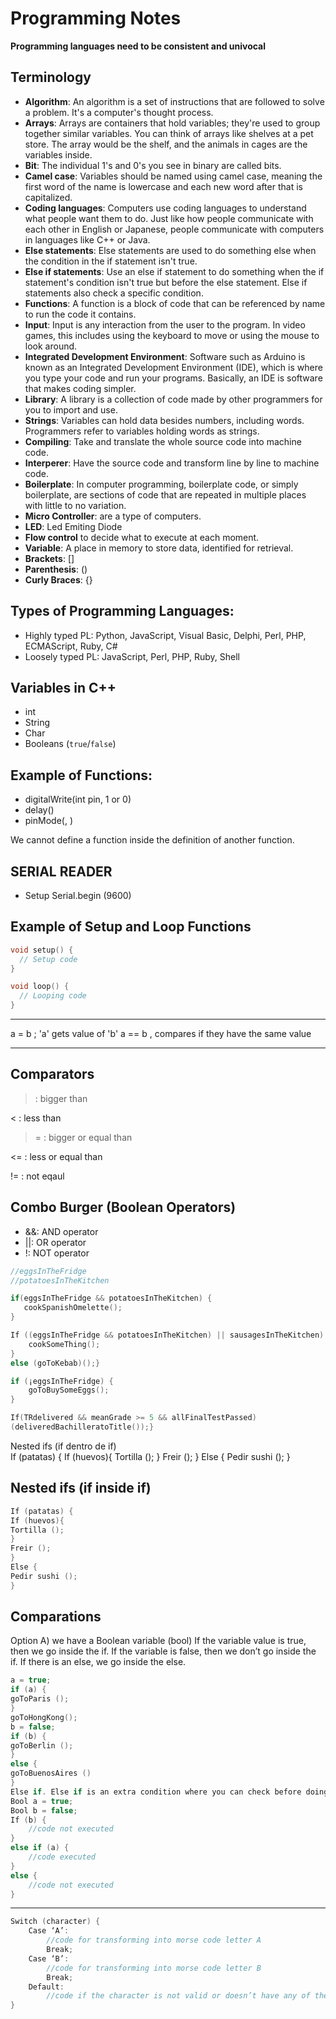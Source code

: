 # Programming Notes

**Programming languages need to be consistent and univocal**


## Terminology
- **Algorithm**: An algorithm is a set of instructions that are followed to solve a problem. It's a computer's thought process.
- **Arrays**: Arrays are containers that hold variables; they're used to group together similar variables. You can think of arrays like shelves at a pet store. The array would be the shelf, and the animals in cages are the variables inside.
- **Bit**: The individual 1's and 0's you see in binary are called bits.
- **Camel case**: Variables should be named using camel case, meaning the first word of the name is lowercase and each new word after that is capitalized.
- **Coding languages**: Computers use coding languages to understand what people want them to do. Just like how people communicate with each other in English or Japanese, people communicate with computers in languages like C++ or Java.
- **Else statements**: Else statements are used to do something else when the condition in the if statement isn't true.
- **Else if statements**: Use an else if statement to do something when the if statement's condition isn't true but before the else statement. Else if statements also check a specific condition.
- **Functions**: A function is a block of code that can be referenced by name to run the code it contains.
- **Input**: Input is any interaction from the user to the program. In video games, this includes using the keyboard to move or using the mouse to look around.
- **Integrated Development Environment**: Software such as Arduino is known as an Integrated Development Environment (IDE), which is where you type your code and run your programs. Basically, an IDE is software that makes coding simpler.
- **Library**: A library is a collection of code made by other programmers for you to import and use.
- **Strings**: Variables can hold data besides numbers, including words. Programmers refer to variables holding words as strings.
- **Compiling**: Take and translate the whole source code into machine code.
- **Interperer**: Have the source code and transform line by line to machine code.
- **Boilerplate**: In computer programming, boilerplate code, or simply boilerplate, are sections of code that are repeated in multiple places with little to no variation.
- **Micro Controller**: are a type of computers.
- **LED**: Led Emiting Diode
- **Flow control** to decide what to execute at each moment.
- **Variable**: A place in memory to store data, identified for retrieval.
- **Brackets**: []
- **Parenthesis**: ()
- **Curly Braces**: {}


## Types of Programming Languages:
  - Highly typed PL: Python, JavaScript, Visual Basic, Delphi, Perl, PHP, ECMAScript, Ruby, C#
  - Loosely typed PL: JavaScript, Perl, PHP, Ruby, Shell


## Variables in C++
  - int
  - String
  - Char
  - Booleans (`true`/`false`)


## Example of Functions:
- digitalWrite(int pin, 1 or 0)
- delay()
- pinMode(<pin>, <mode>)

We cannot define a function inside the definition of another function.


## SERIAL READER
-	Setup
Serial.begin (9600)


## Example of Setup and Loop Functions
```C++
void setup() {
  // Setup code
}

void loop() {
  // Looping code
}
```

--------------------------------------------------

a = b ; 'a' gets value of 'b'
a == b , compares if they have the same value

--------------------------------------------------

## Comparators
> : bigger than

< : less than
  
>= : bigger or equal than

<= : less or equal than

!=  : not eqaul

## Combo Burger (Boolean Operators)
- &&: AND operator
- ||: OR operator
- !: NOT operator


```c++
//eggsInTheFridge
//potatoesInTheKitchen

if(eggsInTheFridge && potatoesInTheKitchen) {
   cookSpanishOmelette();
}
```

```c++
If ((eggsInTheFridge && potatoesInTheKitchen) || sausagesInTheKitchen) {
    cookSomeThing();
}
else (goToKebab)();}
```
```c++
if (¡eggsInTheFridge) {
    goToBuySomeEggs();
}
```
```c++
If(TRdelivered && meanGrade >= 5 && allFinalTestPassed)
(deliveredBachilleratoTitle());}
```

Nested ifs (if dentro de if)  
If (patatas) {
If (huevos){
Tortilla ();
}
Freir ();
}
Else {
Pedir sushi ();
}

## Nested ifs (if inside if)  
```C++
If (patatas) {
If (huevos){
Tortilla ();
}
Freir ();
}
Else {
Pedir sushi ();
}
```


## Comparations

Option A) we have a Boolean variable (bool)
If the variable value is true, then we go inside the if.
If the variable is false, then we don’t go inside the if. If there is an else, we go inside the else.


```C++
a = true;
if (a) {
goToParis ();
}
goToHongKong();
b = false;
if (b) {
goToBerlin ();
}
else {
goToBuenosAires () 
}
Else if. Else if is an extra condition where you can check before doing something else.
Bool a = true;
Bool b = false;
If (b) {
	//code not executed
}
else if (a) {
	//code executed 
}
else {
	//code not executed
}
```

----------------------------------------------------  

```C++
Switch (character) {
	Case ‘A’:
		//code for transforming into morse code letter A
		Break;
	Case ‘B’:
		//code for transforming into morse code letter B
		Break;
	Default:
		//code if the character is not valid or doesn’t have any of the declared values.
}
```

